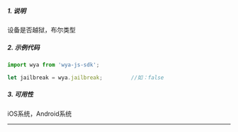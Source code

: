 ##### 1. 说明

设备是否越狱，布尔类型


##### 2. 示例代码

```javascript
import wya from 'wya-js-sdk';

let jailbreak = wya.jailbreak;         //如：false
```
##### 3. 可用性
iOS系统，Android系统

---------